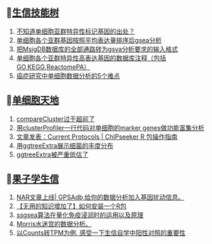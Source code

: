 ## 📝[生信技能树](https://github.com/ixxmu/mp_duty/issues?q=label%3A%E7%94%9F%E4%BF%A1%E6%8A%80%E8%83%BD%E6%A0%91+is%3Aclosed)
<!-- 1issueTable -->

1. [不知道单细胞亚群特异性标记基因的出处？](https://github.com/ixxmu/mp_duty/issues/3030) 
2. [单细胞各个亚群基因按照平均表达量排序后gsea分析](https://github.com/ixxmu/mp_duty/issues/3029) 
3. [把MsigDB数据库的全部通路转为gsva分析要求的输入格式](https://github.com/ixxmu/mp_duty/issues/3000) 
4. [单细胞各个亚群特异性高表达基因的数据库注释（包括GO,KEGG,ReactomePA）](https://github.com/ixxmu/mp_duty/issues/2999) 
5. [癌症研究中单细胞数据分析的5个难点](https://github.com/ixxmu/mp_duty/issues/2994) 
<!-- 1issueTable -->
## 📝[单细胞天地](https://github.com/ixxmu/mp_duty/issues?q=label%3A%E5%8D%95%E7%BB%86%E8%83%9E%E5%A4%A9%E5%9C%B0+is%3Aclosed)
<!-- 2issueTable -->

1. [compareCluster过于超前了](https://github.com/ixxmu/mp_duty/issues/3015) 
2. [用clusterProfiler一行代码对单细胞的marker genes做功能富集分析](https://github.com/ixxmu/mp_duty/issues/3001) 
3. [文章发表：Current Protocols | ChIPseeker R 包操作指南](https://github.com/ixxmu/mp_duty/issues/2998) 
4. [用ggtreeExtra展示细菌的丰度分布](https://github.com/ixxmu/mp_duty/issues/2997) 
5. [ggtreeExtra被严重低估了](https://github.com/ixxmu/mp_duty/issues/2929) 
<!-- 2issueTable -->

## 📝[果子学生信](https://github.com/ixxmu/mp_duty/issues?q=label%3A%E6%9E%9C%E5%AD%90%E5%AD%A6%E7%94%9F%E4%BF%A1+is%3Aclosed)
<!-- 3issueTable -->

1. [NAR文章上线| GPSAdb,给你的数据分析加入基因扰动信息。](https://github.com/ixxmu/mp_duty/issues/3007) 
2. [【无用的知识增加了】如何安装一个R包](https://github.com/ixxmu/mp_duty/issues/2985) 
3. [ssgsea算法在量化免疫浸润时的运用以及原理](https://github.com/ixxmu/mp_duty/issues/2901) 
4. [Morris水迷宫的数据分析。](https://github.com/ixxmu/mp_duty/issues/2900) 
5. [以Counts转TPM为例, 感受一下生信自学中阳性对照的重要性](https://github.com/ixxmu/mp_duty/issues/2738) 
<!-- 3issueTable -->
